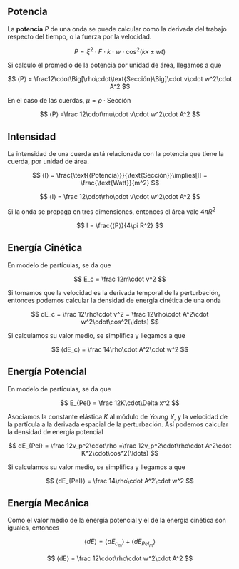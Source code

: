 ## Potencia

La **potencia** $P$ de una onda se puede calcular como la derivada del trabajo respecto del tiempo, o la fuerza por la velocidad.

$$
P = \xi^2\cdot F\cdot k\cdot w\cdot\cos^2(kx \pm wt)
$$

Si calculo el promedio de la potencia por unidad de área, llegamos a que

$$
⟨P⟩ = \frac12\cdot\Big[\rho\cdot\text{Sección}\Big]\cdot v\cdot w^2\cdot A^2
$$

En el caso de las cuerdas, $\mu = \rho\cdot\text{Sección}$

$$
⟨P⟩ =\frac 12\cdot\mu\cdot v\cdot w^2\cdot A^2
$$

## Intensidad

La intensidad de una cuerda está relacionada con la potencia que tiene la cuerda, por unidad de área.

$$
⟨I⟩ =
\frac{\text{⟨Potencia⟩}}{\text{Sección}}\implies[I] = \frac{\text{Watt}}{m^2}
$$

$$
⟨I⟩ = \frac 12\cdot\rho\cdot v\cdot w^2\cdot A^2
$$

Si la onda se propaga en tres dimensiones, entonces el área vale $4\pi R^2$

$$
I = \frac{⟨P⟩}{4\pi R^2}
$$

## Energía Cinética

En modelo de partículas, se da que

$$
E_c = \frac 12m\cdot v^2
$$

Si tomamos que la velocidad es la derivada temporal de la perturbación, entonces podemos calcular la densidad de energía cinética de una onda

$$
dE_c = \frac 12\rho\cdot v^2 = \frac 12\rho\cdot A^2\cdot w^2\cdot\cos^2(\ldots)
$$

Si calculamos su valor medio, se simplifica y llegamos a que

$$
⟨dE_c⟩ = \frac 14\rho\cdot A^2\cdot w^2
$$

## Energía Potencial

En modelo de partículas, se da que

$$
E_{Pel} = \frac 12K\cdot\Delta x^2
$$

Asociamos la constante elástica $K$ al módulo de *Young* $Y$, y la velocidad de la partícula a la derivada espacial de la perturbación. Así podemos calcular la densidad de energía potencial

$$
dE_{Pel} = \frac 12v_p^2\cdot\rho
=\frac 12v_p^2\cdot\rho\cdot A^2\cdot K^2\cdot\cos^2(\ldots)
$$

Si calculamos su valor medio, se simplifica y llegamos a que

$$
⟨dE_{Pel}⟩ = \frac 14\rho\cdot A^2\cdot w^2
$$

## Energía Mecánica

Como el valor medio de la energía potencial y el de la energía cinética son iguales, entonces

$$
⟨dE⟩ = ⟨dE_{c_m}⟩ + ⟨dE_{Pel_m}⟩
$$

$$
⟨dE⟩ = \frac 12\cdot\rho\cdot w^2\cdot A^2
$$
